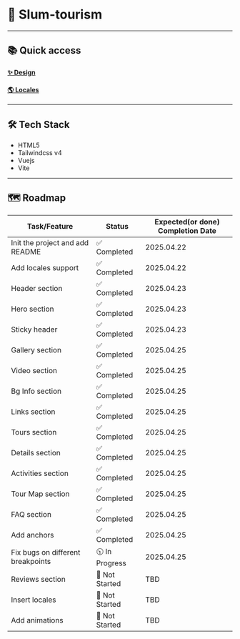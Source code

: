 # 🚀 Slum-tourism

---

## 📚 Quick access

#### [✨ Design](https://www.figma.com/design/baUhAHnflHWam3mxBj6woA/Untitled?node-id=0-1&p=f&t=1bHb37E7X9DVVDrl-0)

#### [🌎 Locales](https://1drv.ms/w/c/8eef4860996ce3d8/EfG58aE5mgxHpaEsuFKSrCIBXAHHPBMNlizlh_AR_YzL5w?e=zSDOQh)

---

## 🛠️ Tech Stack

- HTML5
- Tailwindcss v4
- Vuejs
- Vite

---

## 🗺️ Roadmap

| Task/Feature                           | Status         | Expected(or done) Completion Date |
| -------------------------------------- | -------------- | --------------------------------- |
| Init the project and add README        | ✅ Completed   | 2025.04.22                        |
| Add locales support                    | ✅ Completed   | 2025.04.22                        |
| Header section                         | ✅ Completed   | 2025.04.23                        |
| Hero section                           | ✅ Completed   | 2025.04.23                        |
| Sticky header                          | ✅ Completed   | 2025.04.23                        |
| Gallery section                        | ✅ Completed   | 2025.04.25                        |
| Video section                          | ✅ Completed   | 2025.04.25                        |
| Bg Info section                        | ✅ Completed   | 2025.04.25                        |
| Links section                          | ✅ Completed   | 2025.04.25                        |
| Tours section                          | ✅ Completed   | 2025.04.25                        |
| Details section                        | ✅ Completed   | 2025.04.25                        |
| Activities section                     | ✅ Completed   | 2025.04.25                        |
| Tour Map section                       | ✅ Completed   | 2025.04.25                        |
| FAQ section                            | ✅ Completed   | 2025.04.25                        |
| Add anchors                            | ✅ Completed   | 2025.04.25                        |
| Fix bugs on different breakpoints      | 🕥 In Progress | 2025.04.25                        |
| Reviews section                        | 🚧 Not Started | TBD                               |
| Insert locales                         | 🚧 Not Started | TBD                               |
| Add animations                         | 🚧 Not Started | TBD                               |


